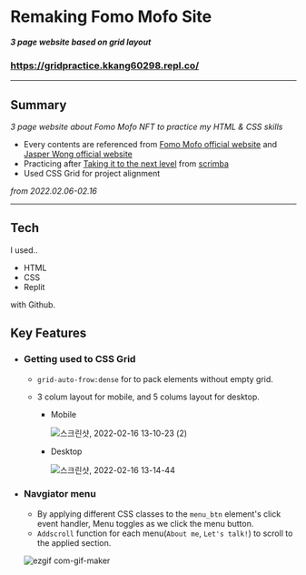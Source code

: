 # Remaking Fomo Mofo Site
***3 page website based on grid layout***

### https://gridpractice.kkang60298.repl.co/

---
## Summary
*3 page website about Fomo Mofo NFT to practice my HTML & CSS skills*

- Every contents are referenced from [Fomo Mofo official website](https://www.fomomofo.io/) and [Jasper Wong official website](https://jasperwong.net/)
- Practicing after [Taking it to the next level](https://scrimba.com/playlist/pqxQPfJ) from [scrimba](https://scrimba.com/dashboard?tab=overview)
- Used CSS Grid for project alignment

*from 2022.02.06-02.16*

----

## Tech

I used..
- HTML
- CSS 
- Replit

with Github.

## Key Features
- ### Getting used to CSS Grid
    - `grid-auto-frow:dense` for to pack elements without empty grid.
    - 3 colum layout for mobile, and 5 colums layout for desktop.
        
        - Mobile
        
            ![스크린샷, 2022-02-16 13-10-23 (2)](https://user-images.githubusercontent.com/60536942/154194801-e6c3504e-b25c-457a-b34c-109eeb03f355.png)
        - Desktop
        
            ![스크린샷, 2022-02-16 13-14-44](https://user-images.githubusercontent.com/60536942/154195026-13d3f99d-75c9-4697-add1-1e466b737955.png)


-  ### Navgiator menu
    - By applying different CSS classes to the `menu_btn` element's click event handler, Menu toggles as we click the menu button.
    - `Addscroll` function for each menu(`About me`, `Let's talk!`) to scroll to the applied section.

    ![ezgif com-gif-maker](https://user-images.githubusercontent.com/60536942/139528508-a9a0fc72-6241-432e-9e19-35ccc7ae7786.gif)





    
    



    



